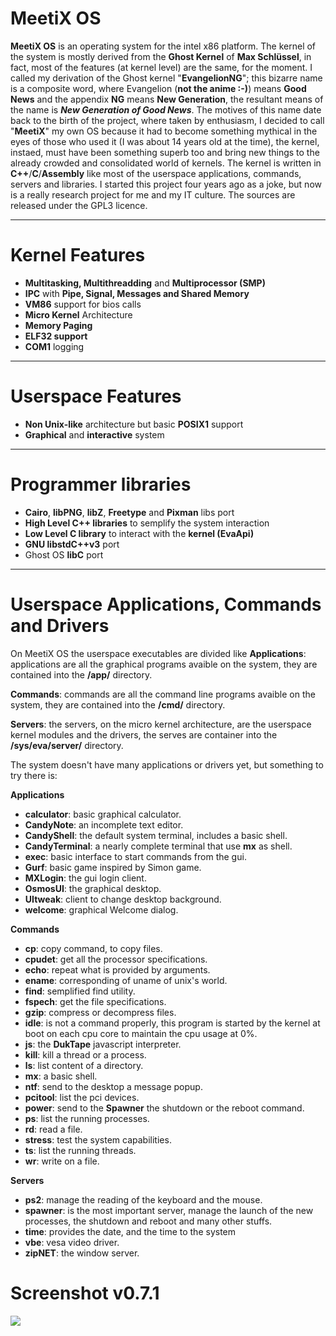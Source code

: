 # MeetiX OS
**MeetiX OS** is an operating system for the intel x86 platform.
The kernel of the system is mostly derived from the **Ghost Kernel** of **Max Schlüssel**, in fact, most of the features (at kernel level) are the same, for the moment.
I called my derivation of the Ghost kernel "**EvangelionNG**"; this bizarre name is a composite word, where Evangelion (**not the anime :-)**) means **Good News**
and the appendix **NG** means **New Generation**, the resultant means of the name is ***New Generation of Good News***. The motives of this name date back to the birth of the project,
where taken by enthusiasm, I decided to call "**MeetiX**" my own OS because it had to become something mythical in the eyes of those who used it (I was about 14 years old at the time),
the kernel, instaed, must have been something superb too and bring new things to the already crowded and consolidated world of kernels.
The kernel is written in **C++**/**C**/**Assembly** like most of the userspace applications, commands, servers and libraries.
I started this project four years ago as a joke, but now is a really research project for me and my IT culture.
The sources are released under the GPL3 licence.
****
# Kernel Features
- **Multitasking, Multithreadding** and **Multiprocessor (SMP)**
- **IPC** with **Pipe, Signal, Messages and Shared Memory**
- **VM86** support for bios calls
- **Micro Kernel** Architecture
- **Memory Paging**
- **ELF32 support**
- **COM1** logging
****
# Userspace Features
- **Non Unix-like** architecture but basic **POSIX1** support
- **Graphical** and **interactive** system
****
# Programmer libraries
- **Cairo**, **libPNG**, **libZ**, **Freetype** and **Pixman** libs port
- **High Level C++ libraries** to semplify the system interaction
- **Low Level C library** to interact with the **kernel (EvaApi)**
- **GNU libstdC++v3** port
- Ghost OS **libC** port
****
# Userspace Applications, Commands and Drivers
On MeetiX OS the userspace executables are divided like
**Applications**: applications are all the graphical programs avaible on the system, they are contained into the **/app/** directory.

**Commands**: commands are all the command line programs avaible on the system, they are contained into the **/cmd/** directory.

**Servers**: the servers, on the micro kernel architecture, are the userspace kernel modules and the drivers, the serves are container into the **/sys/eva/server/** directory.

The system doesn't have many applications or drivers yet, but something to try there is:

**Applications**
- **calculator**: basic graphical calculator.
- **CandyNote**: an incomplete text editor.
- **CandyShell**: the default system terminal, includes a basic shell.
- **CandyTerminal**: a nearly complete terminal that use **mx** as shell.
- **exec**: basic interface to start commands from the gui.
- **Gurf**: basic game inspired by Simon game.
- **MXLogin**: the gui login client.
- **OsmosUI**: the graphical desktop.
- **UItweak**: client to change desktop background.
- **welcome**: graphical Welcome dialog.

**Commands**
- **cp**: copy command, to copy files.
- **cpudet**: get all the processor specifications.
- **echo**: repeat what is provided by arguments.
- **ename**: corresponding of uname of unix's world.
- **find**: semplified find utility.
- **fspech**: get the file specifications.
- **gzip**: compress or decompress files.
- **idle**: is not a command properly, this program is started by the kernel at boot on each cpu core to maintain the cpu usage at 0%.
- **js**: the **DukTape** javascript interpreter.
- **kill**: kill a thread or a process.
- **ls**: list content of a directory.
- **mx**: a basic shell.
- **ntf**: send to the desktop a message popup.
- **pcitool**: list the pci devices.
- **power**: send to the **Spawner** the shutdown or the reboot command.
- **ps**: list the running processes.
- **rd**: read a file.
- **stress**: test the system capabilities.
- **ts**: list the running threads.
- **wr**: write on a file.

**Servers**
- **ps2**:     manage the reading of the keyboard and the mouse.
- **spawner**: is the most important server, manage the launch of the new processes, the shutdown and reboot and many other stuffs.
- **time**:    provides the date, and the time to the system
- **vbe**:     vesa video driver.
- **zipNET**:  the window server.

# Screenshot v0.7.1
![](http://www.meetixos.org/wp-content/uploads/2017/11/Screenshot_20171023_171358-768x577.png)
